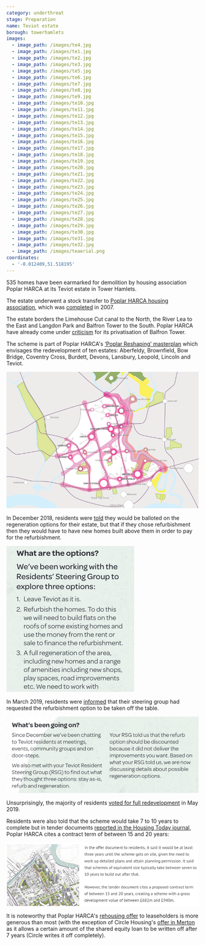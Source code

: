 ```yaml
---
category: underthreat
stage: Preparation
name: Teviot estate 
borough: towerhamlets 
images:
  - image_path: /images/te4.jpg
  - image_path: /images/te1.jpg
  - image_path: /images/te2.jpg
  - image_path: /images/te3.jpg
  - image_path: /images/te5.jpg
  - image_path: /images/te6.jpg
  - image_path: /images/te7.jpg
  - image_path: /images/te8.jpg
  - image_path: /images/te9.jpg
  - image_path: /images/te10.jpg
  - image_path: /images/te11.jpg
  - image_path: /images/te12.jpg
  - image_path: /images/te13.jpg
  - image_path: /images/te14.jpg
  - image_path: /images/te15.jpg
  - image_path: /images/te16.jpg
  - image_path: /images/te17.jpg
  - image_path: /images/te18.jpg
  - image_path: /images/te19.jpg
  - image_path: /images/te20.jpg
  - image_path: /images/te21.jpg
  - image_path: /images/te22.jpg
  - image_path: /images/te23.jpg
  - image_path: /images/te24.jpg
  - image_path: /images/te25.jpg
  - image_path: /images/te26.jpg
  - image_path: /images/te27.jpg
  - image_path: /images/te28.jpg
  - image_path: /images/te29.jpg
  - image_path: /images/te30.jpg
  - image_path: /images/te31.jpg
  - image_path: /images/te32.jpg
  - image_path: /images/teaerial.png
coordinates:
  - '-0.012409,51.518195'
---
```

535 homes have been earmarked for demolition by housing association Poplar HARCA at its Teviot estate in Tower Hamlets.

The estate underwent a stock transfer to [Poplar HARCA housing association](https://www.poplarharca.co.uk/), which was [completed](http://democracy.towerhamlets.gov.uk/mgAi.aspx?ID=10064) in 2007.

The estate borders the Limehouse Cut canal to the North, the River Lea to the East and Langdon Park and Balfron Tower to the South. Poplar HARCA have already come under [criticism](https://www.theguardian.com/cities/2019/sep/19/balfron-20-how-goldfingers-utopian-tower-became-luxury-flats) for its privatisation of Balfron Tower.

The scheme is part of Poplar HARCA's [‘Poplar Reshaping’ masterplan](https://www.architectsjournal.co.uk/download?ac=1222139) which envisages the redevelopment of ten estates: Aberfeldy, Brownfield, Bow Bridge, Coventry Cross, Burdett, Devons, Lansbury, Leopold, Lincoln and Teviot.

![](/images/reshapingpoplar.png)

In December 2018, residents were [told](/images/teviotDec2018.pdf) they would be balloted on the regeneration options for their estate, but that if they chose refurbishment then they would have to have new homes built above them in order to pay for the refurbishment.

<img src="/images/teviotrooftops.png" class="img-fluid rounded img-thumbnail">

In March 2019, residents were [informed](/images/teviotMarch2019.pdf) that their steering group had requested the refurbishment option to be taken off the table.

<img src="/images/refurbgone.png" class="img-fluid rounded img-thumbnail">

Unsurprisingly, the majority of residents [voted for full redevelopment](https://www.eastlondonadvertiser.co.uk/news/politics/teviot-housing-estate-regeneration-voted-1-6052355) in May 2019.

Residents were also told that the scheme would take 7 to 10 years to complete but in tender documents [reported in the Housing Today journal](https://www.housingtoday.co.uk/news/1bn-teviot-estate-regen-goes-out-to-tender/5104462.article), Poplar HARCA cites a contract term of between 15 and 20 years:

<img src="/images/teviothousingtoday.png" class="img-fluid rounded img-thumbnail">

It is noteworthy that Poplar HARCA's [rehousing offer](/images/teviotoffer.pdf) to leaseholders is more generous than most (with the exception of Circle Housing's [offer in Merton](/images/mertonoffer.pdf) as it allows a certain amount of the shared equity loan to be written off after 7 years (Circle writes it off completely).

